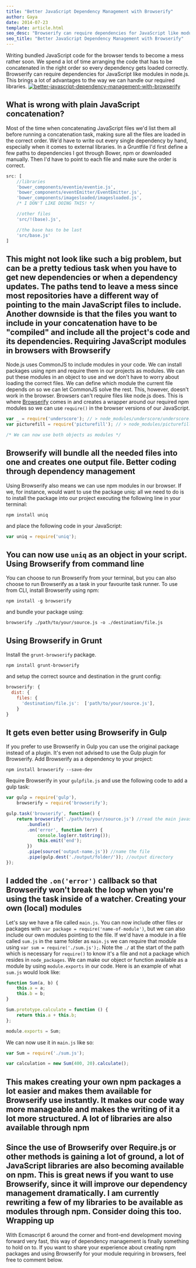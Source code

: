 ```yaml
---
title: "Better JavaScript Dependency Management with Browserify"
author: Gaya
date: 2014-07-23
template: article.html
seo_desc: "Browserify can require dependencies for JavaScript like modules in node.js. I'll explain how to use and the advantages it brings to our development."
seo_title: "Better JavaScript Dependency Management with Browserify"
---
```

Writing bundled JavaScript code for the browser tends to become a mess rather soon. We spend a lot of time arranging the code that has to be concatenated in the right order so every dependency gets loaded correctly. Browserify can require dependencies for JavaScript like modules in node.js. This brings a lot of advantages to the way we can handle our required libraries. [![better-javascript-dependency-management-with-browserify](/articles/better-javascript-dependency-management-with-browserify/better-javascript-dependency-management-with-browserify.jpg)](http://www.gayadesign.com/front-end/better-javascript-dependency-management-with-browserify/)<span class="more"></span>

What is wrong with plain JavaScript concatenation?
--------------------------------------------------

 Most of the time when concatenating JavaScript files we'd list them all before running a concatenation task, making sure all the files are loaded in the correct order. We'd have to write out every single dependency by hand, especially when it comes to external libraries. In a Gruntfile I'd first define a few paths to dependencies I got through Bower, npm or downloaded manually. Then I'd have to point to each file and make sure the order is correct. 
```javascript
src: [
	//libraries
    'bower_components/eventie/eventie.js',
    'bower_components/eventEmitter/EventEmitter.js',
    'bower_components/imagesloaded/imagesloaded.js',
	/* I DON'T LIKE DOING THIS! */

	//other files
    'src/!(base).js',

    //the base has to be last
    'src/base.js'
]
```
 This might not look like such a big problem, but can be a pretty tedious task when you have to get new dependencies or when a dependency updates. The paths tend to leave a mess since most repositories have a different way of pointing to the main JavaScript files to include. Another downside is that the files you want to include in your concatenation have to be "compiled" and include all the project's code and its dependencies. Requiring JavaScript modules in browsers with Browserify
--------------------------------------------------------

 Node.js uses CommonJS to include modules in your code. We can install packages using npm and require them in our projects as modules. We can put these modules in an object to use and we don't have to worry about loading the correct files. We can define which module the current file depends on so we can let CommonJS solve the rest. This, however, doesn't work in the browser. Browsers can't require files like node.js does. This is where [Browserify](http://browserify.org/ "Browserify") comes in and creates a wrapper around our required npm modules so we can use `require()` in the browser versions of our JavaScript. 
```javascript
var _ = require('underscore'); // > node_modules/underscore/underscore.js
var picturefill = require('picturefill'); // > node_modules/picturefill/picturefill.js

/* We can now use both objects as modules */
```
 Browserify will bundle all the needed files into one and creates one output file. Better coding through dependency management
-------------------------------------------

 Using Browserify also means we can use npm modules in our browser. If we, for instance, would want to use the package uniq: all we need to do is to install the package into our project executing the following line in your terminal: 
```
npm install uniq
```
 and place the following code in your JavaScript: 
```javascript
var uniq = require('uniq');
```
 You can now use `uniq` as an object in your script. Using Browserify from command line
----------------------------------

 You can choose to run Browserify from your terminal, but you can also choose to run Browserify as a task in your favourite task runner. To use from CLI, install Browserify using npm: 
```
npm install -g browserify
```
 and bundle your package using: 
```
browserify ./path/to/your/source.js -o ./destination/file.js
```
 Using Browserify in Grunt
-------------------------

 Install the `grunt-browserify` package. 
```
npm install grunt-browserify
```
 and setup the correct source and destination in the grunt config: 
```javascript
browserify: {
  dist: {
    files: {
      'destination/file.js':  ['path/to/your/source.js'],
    }
}
```
 It gets even better using Browserify in Gulp
--------------------------------------------

 If you prefer to use Browserify in Gulp you can use the original package instead of a plugin. It's even not advised to use the Gulp plugin for Browserify. Add Browserify as a dependency to your project: 
```
npm install browserify --save-dev
```
 Require Browserify in your `gulpfile.js` and use the following code to add a gulp task: 
```javascript
var gulp = require('gulp'),
    browserify = require('browserify');

gulp.task('browserify', function() {
    return browserify('./path/to/your/source.js') //read the main javascript file
        .bundle()
        .on('error', function (err) {
            console.log(err.toString());
            this.emit('end');
        })
        .pipe(source('output-name.js')) //name the file
        .pipe(gulp.dest('./output/folder/')); //output directory
});
```
 I added the `.on('error')` callback so that Browserify won't break the loop when you're using the task inside of a watcher. Creating your own (local) modules
---------------------------------

 Let's say we have a file called `main.js`. You can now include other files or packages with `var package = require('name-of-module')`, but we can also include our own modules pointing to the file. If we'd have a module in a file called `sum.js` in the same folder as `main.js` we can require that module using `var sum = require('./sum.js');`. Note the `./` at the start of the path which is necessary for `require()` to know it's a file and not a package which resides in `node_packages`. We can make our object or function available as a module by using `module.exports` in our code. Here is an example of what `sum.js` would look like: 
```javascript
function Sum(a, b) {
	this.a = a;
	this.b = b;
}

Sum.prototype.calculate = function () {
	return this.a + this.b;
};

module.exports = Sum;
```
 We can now use it in `main.js` like so: 
```javascript
var Sum = require('./sum.js');

var calculation = new Sum(400, 20).calculate();
```
 This makes creating your own npm packages a lot easier and makes them available for Browserify use instantly. It makes our code way more manageable and makes the writing of it a lot more structured. A lot of libraries are also available through npm
-------------------------------------------------

 Since the use of Browserify over Require.js or other methods is gaining a lot of ground, a lot of JavaScript libraries are also becoming available on npm. This is great news if you want to use Browserify, since it will improve our dependency management dramatically. I am currently rewriting a few of my libraries to be available as modules through npm. Consider doing this too. Wrapping up
-----------

 With Ecmascript 6 around the corner and front-end development moving forward very fast, this way of dependency management is finally something to hold on to. If you want to share your experience about creating npm packages and using Browserify for your module requiring in browsers, feel free to comment below. 